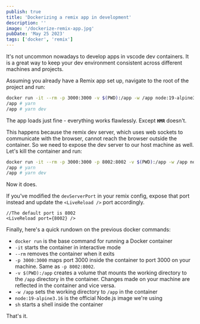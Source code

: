 ```yaml
---
publish: true
title: 'Dockerizing a remix app in development'
description: ''
image: '/dockerize-remix-app.jpg'
pubDate: 'May 25 2023'
tags: ['docker', 'remix']
---
```


It's not uncommon nowadays to develop apps in vscode dev containers. It is a great way to keep your dev environment consistent across different machines and projects.

Assuming you already have a Remix app set up, navigate to the root of the project and run:

```bash {1}
docker run -it --rm -p 3000:3000 -v $(PWD):/app -w /app node:19-alpine3.16 sh
/app # yarn
/app # yarn dev
```

The app loads just fine - everything works flawlessly. Except **`HMR`** doesn't.

This happens because the remix dev server, which uses web sockets to communicate with the browser, cannot reach the browser outside the container. So we need to expose the dev server to our host machine as well. Let's kill the container and run:

```bash /-p 8002:8002/
docker run -it --rm -p 3000:3000 -p 8002:8002 -v $(PWD):/app -w /app node:19-alpine3.16 sh
/app # yarn
/app # yarn dev
```

Now it does.

If you've modified the `devServerPort` in your remix config, expose that port instead and update the `<LiveReload />` port accordingly.

```tsx title="app/root.tsx"
//The default port is 8002
<LiveReload port={8002} />
```

Finally, here's a quick rundown on the previous docker commands:

- `docker run` is the base command for running a Docker container
- `-it` starts the container in interactive mode
- `--rm` removes the container when it exits
- `-p 3000:3000` maps port 3000 inside the container to port 3000 on your machine. Same as `-p 8002:8002`.
- `-v $(PWD):/app` creates a volume that mounts the working directory to the `/app` directory in the container. Changes made on your machine are reflected in the container and vice versa.
- `-w /app` sets the working directory to `/app` in the container
- `node:19-alpine3.16` is the official Node.js image we're using
- `sh` starts a shell inside the container

That's it.
